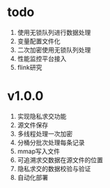 # todo
1.  使用无锁队列进行数据处理
2.  变量配置文件化
3.  二次加密使用无锁队列处理
4.  性能监控平台接入
5.  flink研究


# v1.0.0
1.  实现隐私求交功能
2.  源文件保存
3.  多线程处理一次加密
4.  分桶分批次处理每条记录
5.  mmap写入文件
6.  可追溯求交数据在源文件的位置
7.  隐私求交的数据校验与验证
8.  自动化部署
